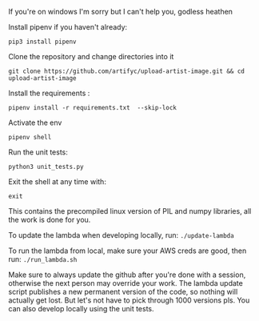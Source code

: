 If you're on windows I'm sorry but I can't help you, godless heathen

Install pipenv if you haven't already:

`pip3 install pipenv`

Clone the repository and change directories into it

`git clone https://github.com/artifyc/upload-artist-image.git && cd upload-artist-image`

Install the requirements :

`pipenv install -r requirements.txt  --skip-lock`

Activate the env

`pipenv shell`

Run the unit tests:

`python3 unit_tests.py`

Exit the shell at any time with:

`exit`

This contains the precompiled linux version of PIL and numpy libraries, all the work is done for you.

To update the lambda when developing locally, run:
`./update-lambda`

To run the lambda from local, make sure your AWS creds are good, then run:
`./run_lambda.sh`

Make sure to always update the github after you're done with a session, otherwise the
next person may override your work. The lambda update script publishes a new permanent version of the code,
so nothing will actually get lost. But let's not have to pick through 1000 versions pls.
You can also develop locally using the unit tests. 
